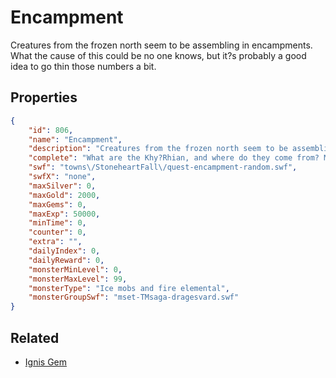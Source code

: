 # Encampment

Creatures from the frozen north seem to be assembling in encampments. What the cause of this could be no one knows, but it?s probably a good idea to go thin those numbers a bit.

## Properties

```json
{
    "id": 806,
    "name": "Encampment",
    "description": "Creatures from the frozen north seem to be assembling in encampments. What the cause of this could be no one knows, but it?s probably a good idea to go thin those numbers a bit.",
    "complete": "What are the Khy?Rhian, and where do they come from? More importantly, what are they seeking? Hopefully you can find out more soon.",
    "swf": "towns\/StoneheartFall\/quest-encampment-random.swf",
    "swfX": "none",
    "maxSilver": 0,
    "maxGold": 2000,
    "maxGems": 0,
    "maxExp": 50000,
    "minTime": 0,
    "counter": 0,
    "extra": "",
    "dailyIndex": 0,
    "dailyReward": 0,
    "monsterMinLevel": 0,
    "monsterMaxLevel": 99,
    "monsterType": "Ice mobs and fire elemental",
    "monsterGroupSwf": "mset-TMsaga-dragesvard.swf"
}
```

## Related

- [Ignis Gem](../items/5760-ignis-gem.md)

